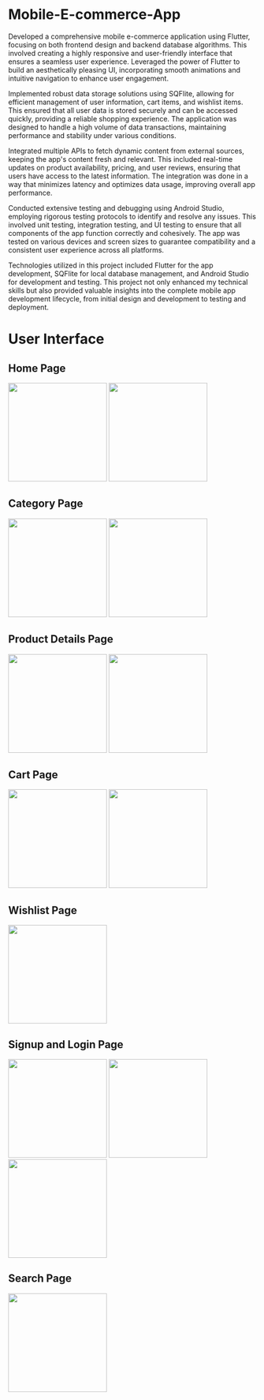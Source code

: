 # Mobile-E-commerce-App

Developed a comprehensive mobile e-commerce application using Flutter, focusing on both frontend design and backend database algorithms. This involved creating a highly responsive and user-friendly interface that ensures a seamless user experience. Leveraged the power of Flutter to build an aesthetically pleasing UI, incorporating smooth animations and intuitive navigation to enhance user engagement.

Implemented robust data storage solutions using SQFlite, allowing for efficient management of user information, cart items, and wishlist items. This ensured that all user data is stored securely and can be accessed quickly, providing a reliable shopping experience. The application was designed to handle a high volume of data transactions, maintaining performance and stability under various conditions.

Integrated multiple APIs to fetch dynamic content from external sources, keeping the app's content fresh and relevant. This included real-time updates on product availability, pricing, and user reviews, ensuring that users have access to the latest information. The integration was done in a way that minimizes latency and optimizes data usage, improving overall app performance.

Conducted extensive testing and debugging using Android Studio, employing rigorous testing protocols to identify and resolve any issues. This involved unit testing, integration testing, and UI testing to ensure that all components of the app function correctly and cohesively. The app was tested on various devices and screen sizes to guarantee compatibility and a consistent user experience across all platforms.

Technologies utilized in this project included Flutter for the app development, SQFlite for local database management, and Android Studio for development and testing. This project not only enhanced my technical skills but also provided valuable insights into the complete mobile app development lifecycle, from initial design and development to testing and deployment.


# User Interface


## Home Page

<div>
  <img src="https://github.com/SajedHamdan09/Mobile-E-commerce-App/blob/main/UI_Images/home1.png" width="200" />
  <img src="https://github.com/SajedHamdan09/Mobile-E-commerce-App/blob/main/UI_Images/home2.png" width="200" /> 
</div>




## Category Page

<div>
  <img src="https://github.com/SajedHamdan09/Mobile-E-commerce-App/blob/main/UI_Images/category1.png" width="200" />
  <img src="https://github.com/SajedHamdan09/Mobile-E-commerce-App/blob/main/UI_Images/category2.png" width="200" /> 
</div>




## Product Details Page

<div>
  <img src="https://github.com/SajedHamdan09/Mobile-E-commerce-App/blob/main/UI_Images/details1.png" width="200" />
  <img src="https://github.com/SajedHamdan09/Mobile-E-commerce-App/blob/main/UI_Images/details2.png" width="200" /> 
</div>




## Cart Page

<div>
  <img src="https://github.com/SajedHamdan09/Mobile-E-commerce-App/blob/main/UI_Images/cart.png" width="200" />
  <img src="https://github.com/SajedHamdan09/Mobile-E-commerce-App/blob/main/UI_Images/cart2.png" width="200" />
</div>




## Wishlist Page

<div>
  <img src="https://github.com/SajedHamdan09/Mobile-E-commerce-App/blob/main/UI_Images/wishlist.png" width="200" />
</div>



## Signup and Login Page

<div>
  <img src="https://github.com/SajedHamdan09/Mobile-E-commerce-App/blob/main/UI_Images/signup.png" width="200" />
  <img src="https://github.com/SajedHamdan09/Mobile-E-commerce-App/blob/main/UI_Images/login.png" width="200" />
  <img src="https://github.com/SajedHamdan09/Mobile-E-commerce-App/blob/main/UI_Images/forgot.png" width="200" />
</div>




## Search Page

<div>
  <img src="https://github.com/SajedHamdan09/Mobile-E-commerce-App/blob/main/UI_Images/searchPage.png" width="200" />
</div>
